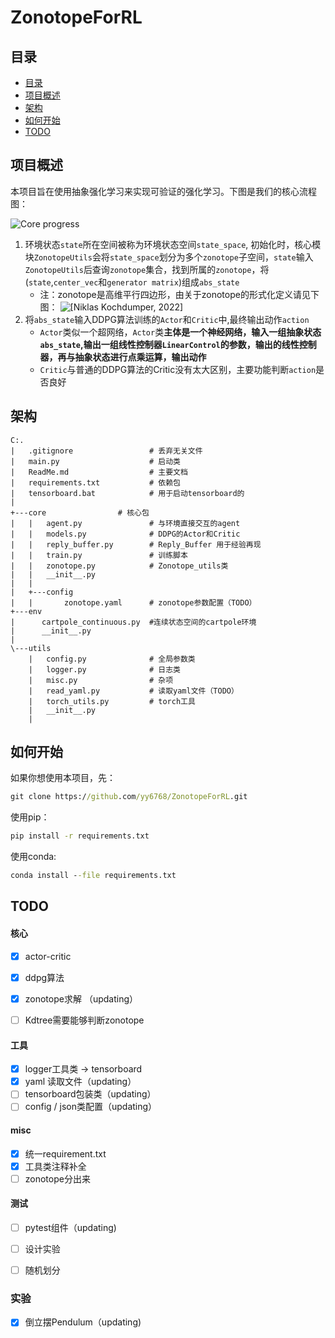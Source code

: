 # ZonotopeForRL

## 目录
- [目录](https://github.com/yy6768/ZonotopeForRL/edit/master/ReadMe.md#%E7%9B%AE%E5%BD%95)
- [项目概述](https://github.com/yy6768/ZonotopeForRL/edit/master/ReadMe.md#%E9%A1%B9%E7%9B%AE%E6%A6%82%E8%BF%B0)
- [架构](https://github.com/yy6768/ZonotopeForRL/edit/master/ReadMe.md#%E6%9E%B6%E6%9E%84)
- [如何开始](https://github.com/yy6768/ZonotopeForRL/edit/master/ReadMe.md#%E6%9E%B6%E6%9E%84)
- [TODO](https://github.com/yy6768/ZonotopeForRL/edit/master/ReadMe.md#todo)

## 项目概述

本项目旨在使用抽象强化学习来实现可验证的强化学习。下图是我们的核心流程图：

![Core progress](https://typora-yy.oss-cn-hangzhou.aliyuncs.com/Typora-img/architection.png)

1. 环境状态`state`所在空间被称为环境状态空间`state_space`, 初始化时，核心模块`ZonotopeUtils`会将`state_space`划分为多个`zonotope`子空间，`state`输入`ZonotopeUtils`后查询`zonotope`集合，找到所属的`zonotope`，将(`state`,`center_vec`和`generator matrix`)组成`abs_state`
   - 注：zonotope是高维平行四边形，由关于zonotope的形式化定义请见下图：
     ![[Niklas Kochdumper, 2022] ](https://typora-yy.oss-cn-hangzhou.aliyuncs.com/Typora-img/image-20231107112301574.png)
2. 将`abs_state`输入DDPG算法训练的`Actor`和`Critic`中,最终输出动作`action`
   - `Actor`类似一个超网络，`Actor`类**主体是一个神经网络，输入一组抽象状态`abs_state`,输出一组线性控制器`LinearControl`的参数，输出的线性控制器，再与抽象状态进行点乘运算，输出动作**
   - `Critic`与普通的DDPG算法的Critic没有太大区别，主要功能判断`action`是否良好



## 架构

```
C:.
|   .gitignore                 # 丢弃无关文件
|   main.py 				   # 启动类
|   ReadMe.md                  # 主要文档
|   requirements.txt           # 依赖包
|   tensorboard.bat			   # 用于启动tensorboard的
|
+---core				# 核心包
|   |   agent.py               # 与环境直接交互的agent       
|   |   models.py			   # DDPG的Actor和Critic
|   |   reply_buffer.py        # Reply_Buffer 用于经验再现
|   |   train.py			   # 训练脚本
|   |   zonotope.py			   # Zonotope_utils类
|   |   __init__.py            
|   |
|   +---config
|   |       zonotope.yaml      # zonotope参数配置（TODO）
+---env 
|      cartpole_continuous.py  #连续状态空间的cartpole环境
|      __init__.py             
|
\---utils
    |   config.py              # 全局参数类
    |   logger.py			   # 日志类
    |   misc.py				   # 杂项
    |   read_yaml.py           # 读取yaml文件（TODO）
    |   torch_utils.py         # torch工具
    |   __init__.py
    |
```



## 如何开始

如果你想使用本项目，先：

```bat
git clone https://github.com/yy6768/ZonotopeForRL.git
```

使用pip：

```bat
pip install -r requirements.txt
```

使用conda:

```bat
conda install --file requirements.txt
```







## TODO

#### 核心

- [x] actor-critic

- [x] ddpg算法

- [x] zonotope求解 （updating）

- [ ] Kdtree需要能够判断zonotope


#### 工具

- [x] logger工具类 -> tensorboard
- [x] yaml 读取文件（updating）
- [ ] tensorboard包装类（updating）
- [ ] config / json类配置（updating）

#### misc
- [x] 统一requirement.txt
- [x] 工具类注释补全
- [ ] zonotope分出来

#### 测试

- [ ] pytest组件（updating)
- [ ] 设计实验
- [ ] 随机划分



### 实验

- [x] 倒立摆Pendulum（updating)

